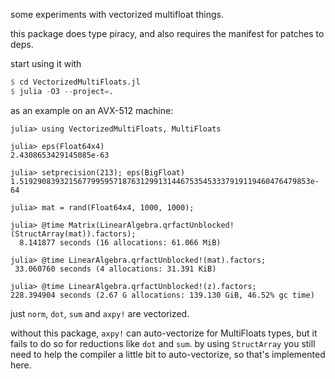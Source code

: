 some experiments with vectorized multifloat things.

this package does type piracy, and also requires the manifest for patches to deps.

start using it with

```julia
$ cd VectorizedMultiFloats.jl
$ julia -O3 --project=.
```

as an example on an AVX-512 machine:

```
julia> using VectorizedMultiFloats, MultiFloats

julia> eps(Float64x4)
2.4308653429145085e-63

julia> setprecision(213); eps(BigFloat)
1.51929083932156779959571876312991314467535453337919119460476479853e-64

julia> mat = rand(Float64x4, 1000, 1000);

julia> @time Matrix(LinearAlgebra.qrfactUnblocked!(StructArray(mat)).factors);
  8.141877 seconds (16 allocations: 61.066 MiB)

julia> @time LinearAlgebra.qrfactUnblocked!(mat).factors;
 33.060760 seconds (4 allocations: 31.391 KiB)

julia> @time LinearAlgebra.qrfactUnblocked!(z).factors;
228.394904 seconds (2.67 G allocations: 139.130 GiB, 46.52% gc time)
```

just `norm`, `dot`, `sum` and `axpy!` are vectorized.

without this package, `axpy!` can auto-vectorize for MultiFloats types, but it fails to do so for reductions like `dot` and `sum`. by using `StructArray` you still need to help the compiler a little bit to auto-vectorize, so that's implemented here.